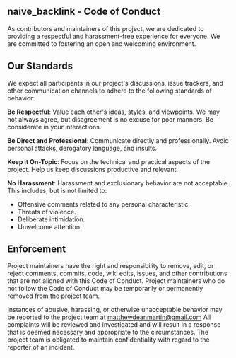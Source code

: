 ## naive_backlink - Code of Conduct
As contributors and maintainers of this project, we are dedicated to providing a respectful and harassment-free
experience for everyone. We are committed to fostering an open and welcoming environment.

## Our Standards

We expect all participants in our project's discussions, issue trackers, and other communication channels to adhere to
the following standards of behavior:

**Be Respectful**: Value each other's ideas, styles, and viewpoints. We may not always agree, but disagreement is no excuse
for poor manners. Be considerate in your interactions.

**Be Direct and Professional**: Communicate directly and professionally. Avoid personal attacks, derogatory language, and
insults.

**Keep it On-Topic**: Focus on the technical and practical aspects of the project. Help us keep discussions productive and
relevant.

**No Harassment**: Harassment and exclusionary behavior are not acceptable. This includes, but is not limited to:

 - Offensive comments related to any personal characteristic.
 - Threats of violence. 
 - Deliberate intimidation. 
 - Unwelcome attention.

## Enforcement

Project maintainers have the right and responsibility to remove, edit, or reject comments, commits, code, wiki edits,
issues, and other contributions that are not aligned with this Code of Conduct. Project maintainers who do not follow
the Code of Conduct may be temporarily or permanently removed from the project team.

Instances of abusive, harassing, or otherwise unacceptable behavior may be reported to the project team
at matthewdeanmartin@gmail.com All complaints will be reviewed and investigated and will result in a response that is
deemed necessary and appropriate to the circumstances. The project team is obligated to maintain confidentiality with
regard to the reporter of an incident.